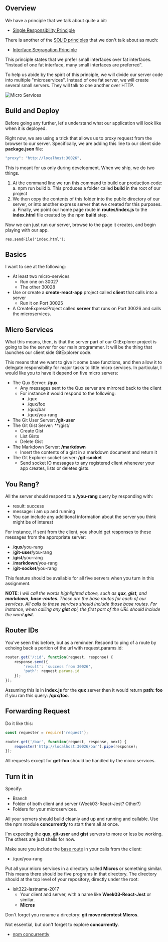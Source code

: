 ## Overview

We have a principle that we talk about quite a bit:

- [Single Responsibility Principle][srp]

There is another of the [SOLID principles][solid] that we don't talk about as much:

- [Interface Segragation Principle][isp]

This principle states that we prefer small interfaces over fat interfaces. "Instead of one fat interface, many small interfaces are preferred".

To help us abide by the spirit of this principle, we will divide our server code into multiple "microservices". Instead of one fat server, we will create several small servers. They will talk to one another over HTTP.

![Micro Services][msloop]

[msloop]:https://s3.amazonaws.com/bucket01.elvenware.com/images/micro-services-uml.png

[solid]: https://en.wikipedia.org/wiki/SOLID_(object-oriented_design)
[srp]: https://en.wikipedia.org/wiki/Single_responsibility_principle
[isp]: https://en.wikipedia.org/wiki/Interface_segregation_principle

## Build and Deploy

Before going any further, let's understand what our application will look like when it is deployed.

Right now, we are using a trick that allows us to proxy request from the browser to our server. Specifically, we are adding this line to our client side **package.json** file:

```javascript
"proxy": "http://localhost:30026",
```

This is meant for us only during development. When we ship, we do two things.

1. At the command line we run this command to build our production code:
  a. npm run build
  b. This produces a folder called **build** in the root of our project
1. We then copy the contents of this folder into the public directory of our server, or into another express server that we created for this purposes.
  a. Finally, we point our home page route in **routes/index.js** to the **index.html** file created by the npm **build** step.

Now we can just run our server, browse to the page it creates, and begin playing with our app.

```javscript
res.sendFile('index.html');
```

## Basics

I want to see at the following:

- At least two micro-services
  - Run one on 30027
  - The other 30028
- Use or create a **create-react-app** project called **client** that calls into a server
  - Run it on Port 30025
- A CreateExpressProject called **server** that runs on Port 30026 and calls the microservices.

## Micro Services

What this means, then, is that the server part of our GitExplorer project is going to be the server for our main programmer. It will be the thing that launches our client side GitExplorer code.

This means that we want to give it some base functions, and then allow it to delegate responsibility for major tasks to little micro services. In particular, I would like you to have it depend on five micro servers:

- The Qux Server: **/qux**
  - Any messages sent to the Qux server are mirrored back to the client
  - For instance it would respond to the following:
    - /qux
    - /qux/foo
    - /qux/bar
    - /qux/you-rang
- The Git User Server: **/git-user**
- The Git Gist Server: **/gist/
  - Create Gist
  - List Gists
  - Delete Gist
- The Markdown Server: **/markdown**
  - Insert the contents of a gist in a markdown document and return it
- The Git Explorer socket server: **/git-socket**
  - Send socket IO messages to any registered client whenever your app creates, lists or deletes gists.

## You Rang?

All the server should respond to a **/you-rang** query by responding with:

  - result: success
  - message: i am up and running
  - You can include any additional information about the server you think might be of interest

For instance, if sent from the client, you should get responses to these messages from the appropriate server:

- /**qux**/you-rang
- /**git-user**/you-rang
- /**gist**/you-rang
- /**markdown**/you-rang
- /**git-socket**/you-rang

This feature should be available for all five servers when you turn in this assignment.

**NOTE**: _I will call the words highlighted above, such as **qux**, **gist**, and **markdown**, **base-routes**. These are the base routes for each of our services. All calls to those services should include those base routes. For instance, when calling any **gist** api, the first part of the URL should include the word **gist**._

## Router IDs

You've seen this before, but as a reminder. Respond to ping of a route by echoing back a portion of the url with request.params.id:

```javascript
router.get('/:id', function(request, response) {
    response.send({
        'result': 'success from 30026',
        'path': request.params.id
    });
});
```

Assuming this is in **index.js** for the **qux** server then it would return **path: foo** if you ran this query: **/qux/foo**.

## Forwarding Request

Do it like this:

```javascript
const requester = require('request');

router.get('/bar', function(request, response, next) {
    requester('http://localhost:30026/bar').pipe(response);
});
```

All requests except for **get-foo** should be handled by the micro services.

## Turn it in

Specify:

- Branch
- Folder of both client and server (Week03-React-Jest? Other?)
- Folders for your microservices.

All your servers should build cleanly and up and running and callable. Use the npm module **concurrently** to start them all at once.

I'm expecting the **qux**, **git-user** and **gist** servers to more or less be working. The others are just shells for now.

Make sure you include the [base route](#you-rang) in your calls from the client:

- /qux/you-rang

Put all your micro services in a directory called **Micros** or something similar. This means there should be five programs in that directory. The directory should at the top level of your repository, directly under the root:

- isit322-lastname-2017
  - Your client and server, with a name like **Week03-React-Jest** or similar.
  - **Micros**

Don't forget you rename a directory: **git move microtest Micros**.

Not essential, but don't forget to explore **concurrently**.


- [npm concurrently](https://www.npmjs.com/package/concurrently)
